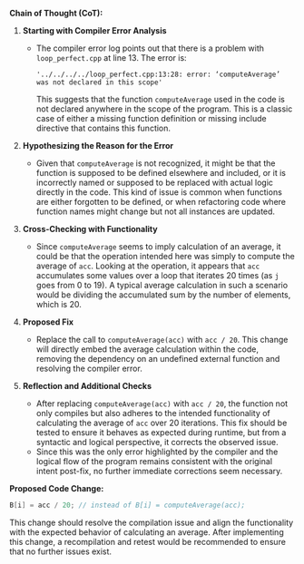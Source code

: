 **Chain of Thought (CoT):**

1. **Starting with Compiler Error Analysis**
   - The compiler error log points out that there is a problem with `loop_perfect.cpp` at line 13. The error is: 
     ```
     '../../../../loop_perfect.cpp:13:28: error: ‘computeAverage’ was not declared in this scope'
     ```
     This suggests that the function `computeAverage` used in the code is not declared anywhere in the scope of the program. This is a classic case of either a missing function definition or missing include directive that contains this function.

2. **Hypothesizing the Reason for the Error**
   - Given that `computeAverage` is not recognized, it might be that the function is supposed to be defined elsewhere and included, or it is incorrectly named or supposed to be replaced with actual logic directly in the code. This kind of issue is common when functions are either forgotten to be defined, or when refactoring code where function names might change but not all instances are updated.

3. **Cross-Checking with Functionality**
   - Since `computeAverage` seems to imply calculation of an average, it could be that the operation intended here was simply to compute the average of `acc`. Looking at the operation, it appears that `acc` accumulates some values over a loop that iterates 20 times (as `j` goes from 0 to 19). A typical average calculation in such a scenario would be dividing the accumulated sum by the number of elements, which is 20.

4. **Proposed Fix**
   - Replace the call to `computeAverage(acc)` with `acc / 20`. This change will directly embed the average calculation within the code, removing the dependency on an undefined external function and resolving the compiler error.

5. **Reflection and Additional Checks**
   - After replacing `computeAverage(acc)` with `acc / 20`, the function not only compiles but also adheres to the intended functionality of calculating the average of `acc` over 20 iterations. This fix should be tested to ensure it behaves as expected during runtime, but from a syntactic and logical perspective, it corrects the observed issue.
   - Since this was the only error highlighted by the compiler and the logical flow of the program remains consistent with the original intent post-fix, no further immediate corrections seem necessary.

**Proposed Code Change:**
   ```cpp
   B[i] = acc / 20; // instead of B[i] = computeAverage(acc);
   ```

This change should resolve the compilation issue and align the functionality with the expected behavior of calculating an average. After implementing this change, a recompilation and retest would be recommended to ensure that no further issues exist.